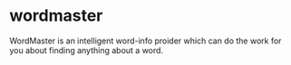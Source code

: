 # wordmaster
WordMaster is an intelligent word-info proider which can do the work for you about finding anything about a word.
